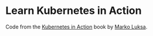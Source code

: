 # Learn Kubernetes in Action
Code from the [Kubernetes in Action](https://k8s.si/book) book by [Marko Luksa](https://github.com/luksa).
